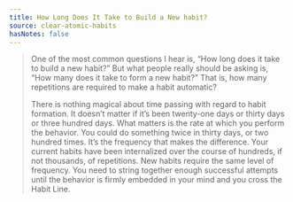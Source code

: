 ```yaml
---
title: How Long Does It Take to Build a New habit?
source: clear-atomic-habits
hasNotes: false
---
```


> One of the most common questions I hear is, “How long does it take to build a new habit?” But what people really should be asking is, “How many does it take to form a new habit?” That is, how many repetitions are required to make a habit automatic?
>
> There is nothing magical about time passing with regard to habit formation. It doesn’t matter if it’s been twenty-one days or thirty days or three hundred days. What matters is the rate at which you perform the behavior. You could do something twice in thirty days, or two hundred times. It’s the frequency that makes the difference. Your current habits have been internalized over the course of hundreds, if not thousands, of repetitions. New habits require the same level of frequency. You need to string together enough successful attempts until the behavior is firmly embedded in your mind and you cross the Habit Line.
